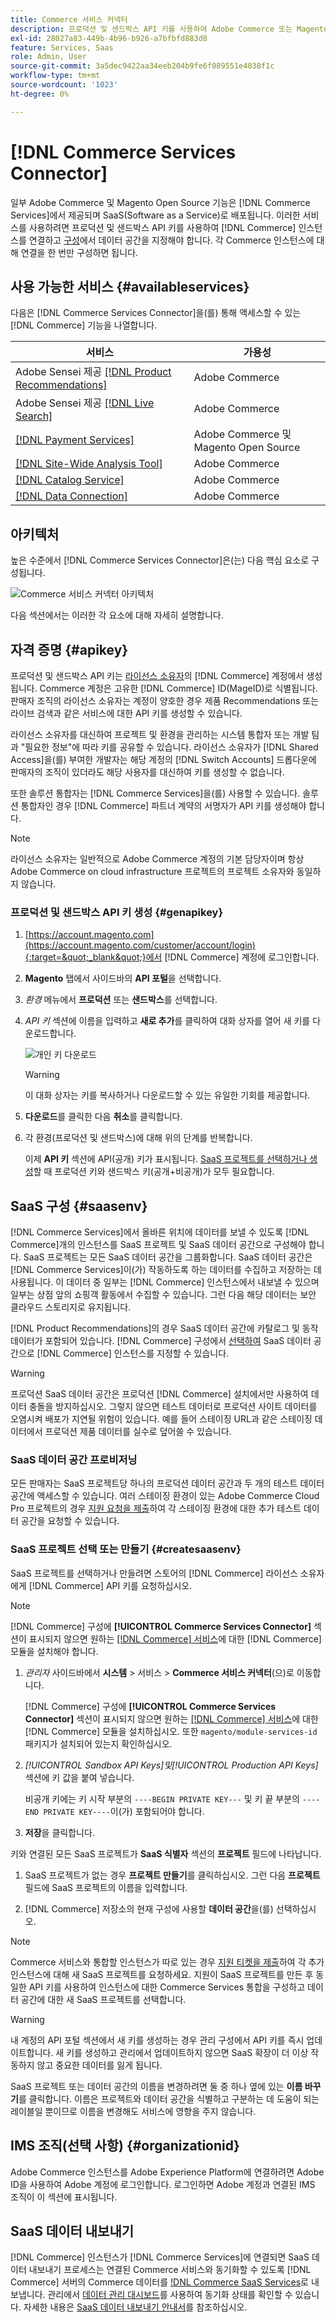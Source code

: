 ```yaml
---
title: Commerce 서비스 커넥터
description: 프로덕션 및 샌드박스 API 키를 사용하여 Adobe Commerce 또는 Magento Open Source 인스턴스를 서비스에 통합하는 방법을 알아봅니다.
exl-id: 28027a83-449b-4b96-b926-a7bfbfd883d8
feature: Services, Saas
role: Admin, User
source-git-commit: 3a5dec9422aa34eeb204b9fe6f089551e4038f1c
workflow-type: tm+mt
source-wordcount: '1023'
ht-degree: 0%

---
```


# [!DNL Commerce Services Connector]

일부 Adobe Commerce 및 Magento Open Source 기능은 [!DNL Commerce Services]에서 제공되며 SaaS(Software as a Service)로 배포됩니다. 이러한 서비스를 사용하려면 프로덕션 및 샌드박스 API 키를 사용하여 [!DNL Commerce] 인스턴스를 연결하고 [구성](#saas-configuration)에서 데이터 공간을 지정해야 합니다. 각 Commerce 인스턴스에 대해 연결을 한 번만 구성하면 됩니다.

## 사용 가능한 서비스 {#availableservices}

다음은 [!DNL Commerce Services Connector]을(를) 통해 액세스할 수 있는 [!DNL Commerce] 기능을 나열합니다.

| 서비스 | 가용성 |
| ---|--- |
| Adobe Sensei 제공 [[!DNL Product Recommendations]](/help/product-recommendations/overview.md) | Adobe Commerce |
| Adobe Sensei 제공 [[!DNL Live Search]](/help/live-search/overview.md) | Adobe Commerce |
| [[!DNL Payment Services]](/help/payment-services/overview.md) | Adobe Commerce 및 Magento Open Source |
| [[!DNL Site-Wide Analysis Tool]](https://experienceleague.adobe.com/en/docs/commerce-operations/tools/site-wide-analysis-tool/intro) | Adobe Commerce |
| [[!DNL Catalog Service]](/help/catalog-service/overview.md) | Adobe Commerce |
| [[!DNL Data Connection]](/help/data-connection/overview.md) | Adobe Commerce |

## 아키텍처

높은 수준에서 [!DNL Commerce Services Connector]은(는) 다음 핵심 요소로 구성됩니다.

![Commerce 서비스 커넥터 아키텍처](assets/saas-config-sync-workflow.png)

다음 섹션에서는 이러한 각 요소에 대해 자세히 설명합니다.

## 자격 증명 {#apikey}

프로덕션 및 샌드박스 API 키는 [라이선스 소유자](https://experienceleague.adobe.com/en/docs/commerce-cloud-service/start/onboarding)의 [!DNL Commerce] 계정에서 생성됩니다. Commerce 계정은 고유한 [!DNL Commerce] ID(MageID)로 식별됩니다. 판매자 조직의 라이선스 소유자는 계정이 양호한 경우 제품 Recommendations 또는 라이브 검색과 같은 서비스에 대한 API 키를 생성할 수 있습니다.

라이선스 소유자를 대신하여 프로젝트 및 환경을 관리하는 시스템 통합자 또는 개발 팀과 &quot;필요한 정보&quot;에 따라 키를 공유할 수 있습니다. 라이선스 소유자가 [!DNL Shared Access]을(를) 부여한 개발자는 해당 계정의 [!DNL Switch Accounts] 드롭다운에 판매자의 조직이 있더라도 해당 사용자를 대신하여 키를 생성할 수 없습니다.

또한 솔루션 통합자는 [!DNL Commerce Services]을(를) 사용할 수 있습니다. 솔루션 통합자인 경우 [!DNL Commerce] 파트너 계약의 서명자가 API 키를 생성해야 합니다.

>[!NOTE]
>
>라이선스 소유자는 일반적으로 Adobe Commerce 계정의 기본 담당자이며 항상 Adobe Commerce on cloud infrastructure 프로젝트의 프로젝트 소유자와 동일하지 않습니다.

### 프로덕션 및 샌드박스 API 키 생성 {#genapikey}

1. [https://account.magento.com](https://account.magento.com/customer/account/login){:target=&quot;_blank&quot;}에서 [!DNL Commerce] 계정에 로그인합니다.

1. **Magento** 탭에서 사이드바의 **API 포털**&#x200B;을 선택합니다.

1. _환경_ 메뉴에서 **프로덕션** 또는 **샌드박스**&#x200B;를 선택합니다.

1. _API 키_ 섹션에 이름을 입력하고 **새로 추가**&#x200B;를 클릭하여 대화 상자를 열어 새 키를 다운로드합니다.

   ![개인 키 다운로드](assets/download-api-private-key.png)

   >[!WARNING]
   >
   > 이 대화 상자는 키를 복사하거나 다운로드할 수 있는 유일한 기회를 제공합니다.

1. **다운로드**&#x200B;를 클릭한 다음 **취소**&#x200B;를 클릭합니다.

1. 각 환경(프로덕션 및 샌드박스)에 대해 위의 단계를 반복합니다.

   이제 **API 키** 섹션에 API(공개) 키가 표시됩니다. [SaaS 프로젝트를 선택하거나 생성](#createsaasenv)할 때 프로덕션 키와 샌드박스 키(공개+비공개)가 모두 필요합니다.

## SaaS 구성 {#saasenv}

[!DNL Commerce Services]에서 올바른 위치에 데이터를 보낼 수 있도록 [!DNL Commerce]개의 인스턴스를 SaaS 프로젝트 및 SaaS 데이터 공간으로 구성해야 합니다. SaaS 프로젝트는 모든 SaaS 데이터 공간을 그룹화합니다. SaaS 데이터 공간은 [!DNL Commerce Services]이(가) 작동하도록 하는 데이터를 수집하고 저장하는 데 사용됩니다. 이 데이터 중 일부는 [!DNL Commerce] 인스턴스에서 내보낼 수 있으며 일부는 상점 앞의 쇼핑객 활동에서 수집할 수 있습니다. 그런 다음 해당 데이터는 보안 클라우드 스토리지로 유지됩니다.

[!DNL Product Recommendations]의 경우 SaaS 데이터 공간에 카탈로그 및 동작 데이터가 포함되어 있습니다. [!DNL Commerce] 구성에서 [선택하여](https://docs.magento.com/user-guide/configuration/services/saas.html) SaaS 데이터 공간으로 [!DNL Commerce] 인스턴스를 지정할 수 있습니다.

>[!WARNING]
>
> 프로덕션 SaaS 데이터 공간은 프로덕션 [!DNL Commerce] 설치에서만 사용하여 데이터 충돌을 방지하십시오. 그렇지 않으면 테스트 데이터로 프로덕션 사이트 데이터를 오염시켜 배포가 지연될 위험이 있습니다. 예를 들어 스테이징 URL과 같은 스테이징 데이터에서 프로덕션 제품 데이터를 실수로 덮어쓸 수 있습니다.

### SaaS 데이터 공간 프로비저닝

모든 판매자는 SaaS 프로젝트당 하나의 프로덕션 데이터 공간과 두 개의 테스트 데이터 공간에 액세스할 수 있습니다. 여러 스테이징 환경이 있는 Adobe Commerce Cloud Pro 프로젝트의 경우 [지원 요청을 제출](https://experienceleague.adobe.com/en/docs/commerce-knowledge-base/kb/overview)하여 각 스테이징 환경에 대한 추가 테스트 데이터 공간을 요청할 수 있습니다.

### SaaS 프로젝트 선택 또는 만들기 {#createsaasenv}

SaaS 프로젝트를 선택하거나 만들려면 스토어의 [!DNL Commerce] 라이선스 소유자에게 [!DNL Commerce] API 키를 요청하십시오.

>[!NOTE]
>
> [!DNL Commerce] 구성에 **[!UICONTROL Commerce Services Connector]** 섹션이 표시되지 않으면 원하는 [[!DNL Commerce] 서비스](#availableservices)에 대한 [!DNL Commerce] 모듈을 설치해야 합니다.

1. _관리자_ 사이드바에서 **시스템** > 서비스 > **Commerce 서비스 커넥터**(으)로 이동합니다.

   [!DNL Commerce] 구성에 **[!UICONTROL Commerce Services Connector]** 섹션이 표시되지 않으면 원하는 [[!DNL Commerce] 서비스](#availableservices)에 대한 [!DNL Commerce] 모듈을 설치하십시오. 또한 `magento/module-services-id` 패키지가 설치되어 있는지 확인하십시오.

1. _[!UICONTROL Sandbox API Keys]_및_[!UICONTROL Production API Keys]_ 섹션에 키 값을 붙여 넣습니다.

   비공개 키에는 키 시작 부분의 `----BEGIN PRIVATE KEY---` 및 키 끝 부분의 `----END PRIVATE KEY----`이(가) 포함되어야 합니다.

1. **저장**&#x200B;을 클릭합니다.

키와 연결된 모든 SaaS 프로젝트가 **SaaS 식별자** 섹션의 **프로젝트** 필드에 나타납니다.

1. SaaS 프로젝트가 없는 경우 **프로젝트 만들기**&#x200B;를 클릭하십시오. 그런 다음 **프로젝트** 필드에 SaaS 프로젝트의 이름을 입력합니다.

1. [!DNL Commerce] 저장소의 현재 구성에 사용할 **데이터 공간**&#x200B;을(를) 선택하십시오.

>[!NOTE]
>
>Commerce 서비스와 통합할 인스턴스가 따로 있는 경우 [지원 티켓을 제출](https://experienceleague.adobe.com/en/docs/commerce-knowledge-base/kb/help-center-guide/magento-help-center-user-guide#submit-ticket)하여 각 추가 인스턴스에 대해 새 SaaS 프로젝트를 요청하세요. 지원이 SaaS 프로젝트를 만든 후 동일한 API 키를 사용하여 인스턴스에 대한 Commerce Services 통합을 구성하고 데이터 공간에 대한 새 SaaS 프로젝트를 선택합니다.

>[!WARNING]
>
> 내 계정의 API 포털 섹션에서 새 키를 생성하는 경우 관리 구성에서 API 키를 즉시 업데이트합니다. 새 키를 생성하고 관리에서 업데이트하지 않으면 SaaS 확장이 더 이상 작동하지 않고 중요한 데이터를 잃게 됩니다.

SaaS 프로젝트 또는 데이터 공간의 이름을 변경하려면 둘 중 하나 옆에 있는 **이름 바꾸기**&#x200B;를 클릭합니다. 이름은 프로젝트와 데이터 공간을 식별하고 구분하는 데 도움이 되는 레이블일 뿐이므로 이름을 변경해도 서비스에 영향을 주지 않습니다.

## IMS 조직(선택 사항) {#organizationid}

Adobe Commerce 인스턴스를 Adobe Experience Platform에 연결하려면 Adobe ID을 사용하여 Adobe 계정에 로그인합니다. 로그인하면 Adobe 계정과 연결된 IMS 조직이 이 섹션에 표시됩니다.

## SaaS 데이터 내보내기

[!DNL Commerce] 인스턴스가 [!DNL Commerce Services]에 연결되면 SaaS 데이터 내보내기 프로세스는 연결된 Commerce 서비스와 동기화할 수 있도록 [!DNL Commerce] 서버의 Commerce 데이터를 [!DNL Commerce SaaS Services](으)로 내보냅니다. 관리에서 [데이터 관리 대시보드](https://experienceleague.adobe.com/en/docs/commerce-admin/systems/data-transfer/data-dashboard)를 사용하여 동기화 상태를 확인할 수 있습니다. 자세한 내용은 [SaaS 데이터 내보내기 안내서](../data-export/overview.md)를 참조하십시오.
